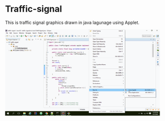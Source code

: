 # Traffic-signal
This is traffic signal graphics drawn in java lagunage using Applet.

![Screenshot](https://github.com/prashantp91/graphics/blob/master/java/doc/Traffic-signal.gif)
